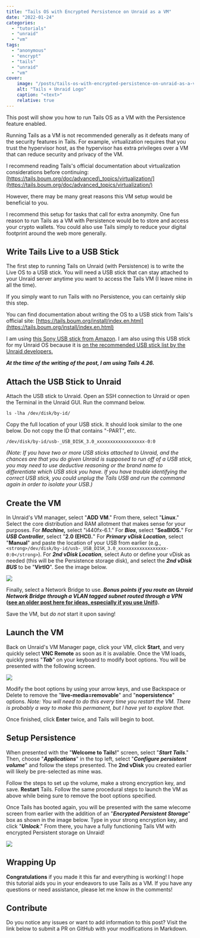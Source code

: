 ```yaml
---
title: "Tails OS with Encrypted Persistence on Unraid as a VM"
date: "2022-01-24"
categories:
  - "tutorials"
  - "unraid"
  - "vm"
tags:
  - "anonymous"
  - "encrypt"
  - "tails"
  - "unraid"
  - "vm"
cover:
    image: "/posts/tails-os-with-encrypted-persistence-on-unraid-as-a-vm/tailsunraid.png"
    alt: "Tails + Unraid Logo"
    caption: "<text>"
    relative: true
---
```


This post will show you how to run Tails OS as a VM with the Persistence feature enabled.

Running Tails as a VM is not recommended generally as it defeats many of the security features in Tails. For example, virtualization requires that you trust the hypervisor host, as the hypervisor has extra privileges over a VM that can reduce security and privacy of the VM.

I recommend reading Tails's official documentation about virtualization considerations before continuing: [](https://tails.boum.org/doc/advanced_topics/virtualization/)[https://tails.boum.org/doc/advanced\_topics/virtualization/](https://tails.boum.org/doc/advanced_topics/virtualization/)

However, there may be many great reasons this VM setup would be beneficial to you.

I recommend this setup for tasks that call for extra anonymity. One fun reason to run Tails as a VM with Persistence would be to store and access your crypto wallets. You could also use Tails simply to reduce your digital footprint around the web more generally.

## Write Tails Live to a USB Stick

The first step to running Tails on Unraid (with Persistence) is to write the Live OS to a USB stick. You will need a USB stick that can stay attached to your Unraid server anytime you want to access the Tails VM (I leave mine in all the time).

If you simply want to run Tails with no Persistence, you can certainly skip this step.

You can find documentation about writing the OS to a USB stick from Tails's official site: [](https://tails.boum.org/install/index.en.html)[https://tails.boum.org/install/index.en.html](https://tails.boum.org/install/index.en.html)

I am using [this Sony USB stick from Amazon](https://amzn.to/3tQsAtl "this Sony USB stick from Amazon"). I am also using this USB stick for my Unraid OS because it is [on the recommended USB stick list by the Unraid develope](https://wiki.unraid.net/USB_Flash_Drive_Preparation "on the recommended USB stick list by the Unraid develope")[rs.](https://wiki.unraid.net/USB_Flash_Drive_Preparation "rs.")

**_At the time of the writing of the post, I am using Tails 4.26._**

## Attach the USB Stick to Unraid

Attach the USB stick to Unraid. Open an SSH connection to Unraid or open the Terminal in the Unraid GUI. Run the command below.

`ls -lha /dev/disk/by-id/`

Copy the full location of your USB stick. It should look similar to the one below. Do not copy the ID that contains "-PART", etc.

`/dev/disk/by-id/usb-_USB_DISK_3.0_xxxxxxxxxxxxxxxxxx-0:0`

_(Note: If you have two or more USB sticks attached to Unraid, and the chances are that you do given Unraid is supposed to run off of a USB stick, you may need to use deductive reasoning or the brand name to differentiate which USB stick you have. If you have trouble identifying the correct USB stick, you could unplug the Tails USB and run the command again in order to isolate your USB.)_

## Create the VM

In Unraid's VM manager, select "**ADD VM**." From there, select "**Linux**." Select the core distribution and RAM allotment that makes sense for your purposes. For **_Machine,_** select "i440fx-6.1." For **_Bios_**, select "**SeaBIOS.**" For **_USB Controller_**, select "**2.0 (EHCI).**" For **_Primary vDisk Location_**, select "**Manual**" and paste the location of your USB from earlier (e.g., `<strong>/dev/disk/by-id/usb-_USB_DISK_3.0_xxxxxxxxxxxxxxxxxx-0:0</strong>`). For **_2nd vDisk Location_**, select Auto or define your vDisk as needed (this will be the Persistence storage disk), and select the **_2nd vDisk BUS_** to be "**VirtIO**". See the image below.

![](/posts/tails-os-with-encrypted-persistence-on-unraid-as-a-vm/images/image-1024x485.png)

Finally, select a Network Bridge to use. **_Bonus points if you route an Unraid Network Bridge through a VLAN tagged subnet routed through a VPN_ ([see an older post here for ideas, especially if you use Unifi](https://whitematter.tech/2021/how-to-use-pfsense-and-unifi-to-anonymize-and-encrypt-vlan-tagged-traffic/ "see an older post here for ideas, especially if you use Unifi")).**

Save the VM, but _do not_ start it upon saving!

## Launch the VM

Back on Unraid's VM Manager page, click your VM, click **Start**, and very quickly select **VNC Remote** as soon as it is available. Once the VM loads, quickly press "**_Tab_**" on your keyboard to modify boot options. You will be presented with the following screen.

![](/posts/tails-os-with-encrypted-persistence-on-unraid-as-a-vm/images/image-1-1024x771.png)

Modify the boot options by using your arrow keys, and use Backspace or Delete to remove the "**live-media=removable**" and "**nopersistence**" options. _Note: You will need to do this every time you restart the VM. There is probably a way to make this permanent, but I have yet to explore that._

Once finished, click **Enter** twice, and Tails will begin to boot.

## Setup Persistence

When presented with the "**Welcome to Tails!**" screen, select "**_Start Tails_**." Then, choose "**_Applications_**" in the top left, select "**_Configure persistent volume_**" and follow the steps presented. The **2nd vDisk** you created earlier will likely be pre-selected as mine was.

Follow the steps to set up the volume, make a strong encryption key, and save. **Restart** Tails. Follow the same procedural steps to launch the VM as above while being sure to remove the boot options specified.

Once Tails has booted again, you will be presented with the same wlecome screen from earlier with the addition of an "**_Encrypted Persistent Storage_**" box as shown in the image below. Type in your strong encryption key, and click "**_Unlock_**." From there, you have a fully functioning Tails VM with encrypted Persistent storage on Unraid!

![](/posts/tails-os-with-encrypted-persistence-on-unraid-as-a-vm/images/image-2-1024x762.png)

## Wrapping Up

**Congratulations** if you made it this far and everything is working! I hope this tutorial aids you in your endeavors to use Tails as a VM. If you have any questions or need assistance, please let me know in the comments!

## Contribute

Do you notice any issues or want to add information to this post? Visit the link below to submit a PR on GitHub with your modifications in Markdown.

